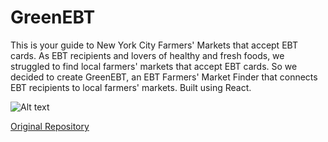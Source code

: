 # GreenEBT

This is your guide to New York City Farmers' Markets that accept EBT cards. As EBT recipients and lovers of healthy and fresh foods, we struggled to find local farmers' markets that accept EBT cards. So we decided to create GreenEBT, an EBT Farmers' Market Finder that connects EBT recipients to local farmers' markets. Built using React.

![Alt text](./assets/greenebt.gif?raw=true "GreenEBT")


[Original Repository](https://github.com/imendoza06/GreenEBT)